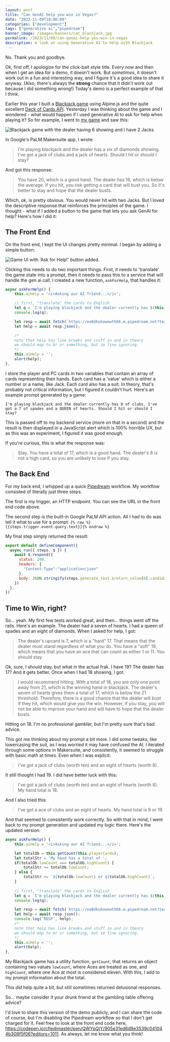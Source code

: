 ```yaml
---
layout: post
title: "Can GenAI help you win in Vegas?"
date: "2023-11-09T18:00:00"
categories: ["development"]
tags: ["generative ai","pipedream"]
banner_image: /images/banners/cat_blackjack.jpg
permalink: /2023/11/09/can-genai-help-you-win-in-vegas
description: A look at using Generative AI to help with Blackjack
---
```


No. Thank you and goodbye.

Ok, first off, I apologize for the click-bait style title. Every now and then when I get an idea for a demo, it doesn't work. But *sometimes*, it doesn't work out in a fun and interesting way, and I figure it's a good idea to share it anyway. (Also, there's always the **strong** chance that it didn't work out because I did something wrong!) Today's demo is a perfect example of that I think. 

Earlier this year I built a [Blackjack game](https://www.raymondcamden.com/2023/07/04/creating-a-blackjack-game-with-alpinejs-and-the-deck-of-cards-api) using Alpine.js and the quite excellent [Deck of Cards API](https://deckofcardsapi.com/). Yesterday I was thinking about the game and I wondered - what would happen if I used generative AI to ask for help when playing it? So for example, I went to [my game](https://codepen.io/cfjedimaster/live/YzRZYqV) and saw this:

<p>
<img src="https://static.raymondcamden.com/images/2023/11/bj1.jpg" alt="Blackjack game with the dealer having 6 showing and I have 2 Jacks" class="imgborder imgcenter" loading="lazy">
</p>

In Google's PaLM Makersuite app, I wrote:

<blockquote>
I'm playing blackjack and the dealer has a six of diamonds showing. I've got a jack of clubs and a jack of hearts. Should I hit or should I stay?
</blockquote>

And got this response:

<blockquote>
You have 20, which is a good hand. The dealer has 16, which is below the average. If you hit, you risk getting a card that will bust you. So it's better to stay and hope that the dealer busts.
</blockquote>

Which, ok, is pretty obvious. You would never hit with two Jacks. But I loved the descriptive response that reinforces the principles of the game. I thought - what if I added a button to the game that lets you ask GenAI for help? Here's how I did it:

## The Front End

On the front end, I kept the UI changes pretty minimal. I began by adding a simple button:

<p>
<img src="https://static.raymondcamden.com/images/2023/11/bj2.jpg" alt="Game UI with 'Ask for Help!' button added." class="imgborder imgcenter" loading="lazy">
</p>

Clicking this needs to do two important things. First, it needs to 'translate' the game state into a prompt, then it needs to pass this to a service that will handle the gen ai call. I created a new function, `askForHelp`, that handles it:

```js
async askForHelp() {
	this.aiHelp = '<i>Asking our AI friend...</i>';

	// first, "translate" the cards to English
	let q = `I'm playing blackjack and the dealer currently has ${this.pcCards[1].value} of ${this.pcCards[1].suit.toLowerCase()}. I've got a ${this.playerCards[0].value} of ${this.playerCards[0].suit.toLowerCase()} and a ${this.playerCards[1].value} of ${this.playerCards[1].suit.toLowerCase()}. Should I hit or should I stay?`;
	console.log(q);

	let resp = await fetch(`https://eo8dkukowewth66.m.pipedream.net?text=${encodeURIComponent(q)}`);
	let help = await resp.json();

	/*
	note that help has line breaks and stuff in and in theory
	we should map to br or something, but im fine ignoring.
	*/
	this.aiHelp = '';
	alert(help);
},
```

I store the player and PC cards in two variables that contain an array of cards representing their hands. Each card has a 'value' which is either a number or a name, like Jack. Each card also has a suit. In theory, that's probably not critical information, but I figured it couldn't hurt. Here's an example prompt generated by a game:

```
I'm playing blackjack and the dealer currently has 8 of clubs. I've got a 7 of spades and a QUEEN of hearts. Should I hit or should I stay?
```

This is passed off to my backend service (more on that in a second) and the result is then displayed in a JavaScript alert which is 100% horrible UX, but as this was an experiment, I figured it was good enough.

If you're curious, this is what the response was:

<blockquote>
Stay. You have a total of 17, which is a good hand. The dealer's 8 is not a high card, so you are unlikely to lose if you stay.
</blockquote>

## The Back End

For my back end, I whipped up a quick [Pipedream](https://pipedream.com) workflow. My workflow consisted of literally just three steps. 

The first is my trigger, an HTTP endpoint. You can see the URL in the front end code above.

The second step is the built-in Google PaLM API action. All I had to do was tell it what to use for a prompt: `{% raw %}{{steps.trigger.event.query.text}}{% endraw %}`

My final step simply returned the result:

```js
export default defineComponent({
  async run({ steps, $ }) {
    await $.respond({
      status: 200,
      headers: {
        "Content-Type":"application/json"
      },
      body: JSON.stringify(steps.generate_text.$return_value[0].candidates[0].output),
    })
  },
})
```

## Time to Win, right?

So... yeah. My first few tests worked great, and then... things went off the rails. Here's an example. The dealer had a seven of hearts. I had a queen of spades and an eight of diamonds. When I asked for help, I got:

<blockquote>
The dealer's upcard is 7, which is a "hard" 17. That means that the dealer must stand regardless of what you do. You have a "soft" 19, which means that you have an ace that can count as either 1 or 11. You should stay.
</blockquote>

Ok, sure, I *should* stay, but what in the actual frak. I have 19? The dealer has 17? And it gets better. Once when I had 18 showing, I got:

<blockquote>
I would recommend hitting. With a total of 18, you are only one point away from 21, which is the winning hand in blackjack. The dealer's seven of hearts gives them a total of 17, which is below the 21 threshold. Therefore, there is a good chance that the dealer will bust if they hit, which would give you the win. However, if you stay, you will not be able to improve your hand and will have to hope that the dealer busts.
</blockquote>

Hitting on 18. I'm no professional gambler, but I'm pretty sure that's bad advice.

This got me thinking about my prompt a bit more. I did some tweaks, like lowercasing the suit, as I was worried it may have confused the AI. I iterated through some options in Makersuite, and consistently, it seemed to struggle with basic math at times. Even when I was explicit: 

<blockquote>
I've got a jack of clubs (worth ten) and an eight of hearts (worth 8).
</blockquote>

It still thought I had 19. I did have better luck with this:

<blockquote>
I've got a jack of clubs (worth ten) and an eight of hearts (worth 8). My hand total is 18.  
</blockquote>

And I also tried this:

<blockquote>
I've got a ace of clubs and an eight of hearts. My hand total is 9 or 19.
</blockquote>

And that seemed to consistently work correctly. So with that in mind, I went back to my prompt generation and updated my logic there. Here's the updated version:

```js
async askForHelp() {
	this.aiHelp = '<i>Asking our AI friend...</i>';

	let totalOb = this.getCount(this.playerCards);
	let totalStr = 'My hand has a total of ';
	if(totalOb.lowCount === totalOb.highCount) {
		totalStr += totalOb.lowCount;
	} else {
		totalStr += `${totalOb.lowCount} or ${totalOb.highCount}`;
	}
	
	// first, "translate" the cards to English
	let q = `I'm playing blackjack and the dealer currently has ${this.pcCards[1].value} of ${this.pcCards[1].suit.toLowerCase()}. I've got a ${this.playerCards[0].value} of ${this.playerCards[0].suit.toLowerCase()} and a ${this.playerCards[1].value} of ${this.playerCards[1].suit.toLowerCase()}. ${totalStr}. Should I hit or should I stay?`;
	console.log(q);

	let resp = await fetch(`https://eo8dkukowewth66.m.pipedream.net?text=${encodeURIComponent(q)}`);
	let help = await resp.json();
	console.log('RESP', help);
	/*
	note that help has line breaks and stuff in and in theory
	we should map to br or something, but im fine ignoring.
	*/
	this.aiHelp = '';
	alert(help);
},
```

My Blackjack game has a utility function, `getCount`, that returns an object containing two values `lowCount`, where Aces are treated as one, and `highCount`, where one Ace at most is considered eleven. With this, I add to my prompt information about the total.

This *did* help quite a bit, but still sometimes returned delusional responses. 

So... maybe consider it your drunk friend at the gambling table offering advice?

I'd love to share this version of the demo publicly, and I can share the code of course, but I'm disabling the Pipedream workflow so that I don't get charged for it. Feel free to look at the front end code here, https://codepen.io/cfjedimaster/pen/QWYpQjY/905e31ed6d9e3539c041044b308f5f06?editors=1011. As always, let me know what you think!